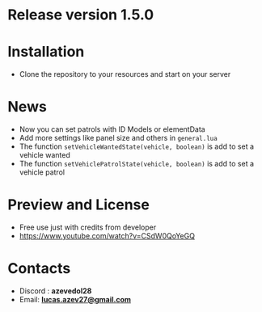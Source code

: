 # Release version 1.5.0

# Installation 
* Clone the repository to your resources and start on your server

# News
* Now you can set patrols with ID Models or elementData
* Add more settings like panel size and others in ``general.lua``
* The function ``setVehicleWantedState(vehicle, boolean)`` is add to set a vehicle wanted
* The function ``setVehiclePatrolState(vehicle, boolean)`` is add to set a vehicle patrol

# Preview and License

* Free use just with credits from developer
* https://www.youtube.com/watch?v=CSdW0QoYeGQ

# Contacts 
* Discord : **azevedol28**
* Email: **lucas.azev27@gmail.com**
